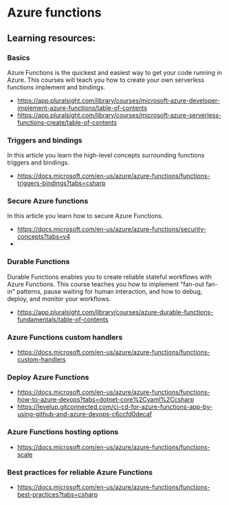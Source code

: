# Azure functions

## Learning resources:
### Basics
Azure Functions is the quickest and easiest way to get your code running in Azure. This courses will teach you how to create your own serverless functions implement and bindings.
- https://app.pluralsight.com/library/courses/microsoft-azure-developer-implement-azure-functions/table-of-contents
- https://app.pluralsight.com/library/courses/microsoft-azure-serverless-functions-create/table-of-contents

### Triggers and bindings
In this article you learn the high-level concepts surrounding functions triggers and bindings.
- https://docs.microsoft.com/en-us/azure/azure-functions/functions-triggers-bindings?tabs=csharp

### Secure Azure functions
In this article you learn how to secure Azure Functions.
- https://docs.microsoft.com/en-us/azure/azure-functions/security-concepts?tabs=v4
- 
### Durable Functions 
Durable Functions enables you to create reliable stateful workflows with Azure Functions. 
This course teaches you how to implement "fan-out fan-in" patterns, pause waiting for human interaction, and how to debug, deploy, and monitor your workflows.
- https://app.pluralsight.com/library/courses/azure-durable-functions-fundamentals/table-of-contents

### Azure Functions custom handlers
- https://docs.microsoft.com/en-us/azure/azure-functions/functions-custom-handlers

### Deploy Azure Functions
- https://docs.microsoft.com/en-us/azure/azure-functions/functions-how-to-azure-devops?tabs=dotnet-core%2Cyaml%2Ccsharp
- https://levelup.gitconnected.com/ci-cd-for-azure-functions-app-by-using-github-and-azure-devops-c6ccfd0decaf

### Azure Functions hosting options
- https://docs.microsoft.com/en-us/azure/azure-functions/functions-scale

### Best practices for reliable Azure Functions
- https://docs.microsoft.com/en-us/azure/azure-functions/functions-best-practices?tabs=csharp
